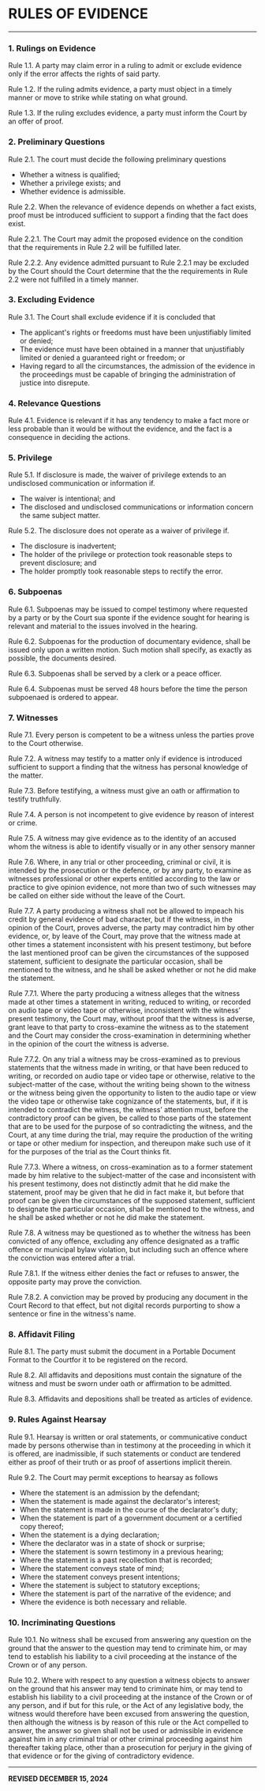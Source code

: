 # RULES OF EVIDENCE
---

### 1. Rulings on Evidence

Rule 1.1. A party may claim error in a ruling to admit or exclude evidence only if the error affects the rights of said party.

Rule 1.2. If the ruling admits evidence, a party must object in a timely manner or move to strike while stating on what ground.

Rule 1.3. If the ruling excludes evidence, a party must inform the Court by an offer of proof.

### 2. Preliminary Questions

Rule 2.1. The court must decide the following preliminary questions
- Whether a witness is qualified;
- Whether a privilege exists; and
- Whether evidence is admissible.

Rule 2.2. When the relevance of evidence depends on whether a fact exists, proof must be introduced sufficient to support a finding that the fact does exist. 

Rule 2.2.1. The Court may admit the proposed evidence on the condition that the requirements in Rule 2.2 will be fulfilled later.

Rule 2.2.2. Any evidence admitted pursuant to Rule 2.2.1 may be excluded by the Court should the Court determine that the the requirements in Rule 2.2 were not fulfilled in a timely manner.

### 3. Excluding Evidence

Rule 3.1. The Court shall exclude evidence if it is concluded that
- The applicant's rights or freedoms must have been unjustifiably limited or denied; 
- The evidence must have been obtained in a manner that unjustifiably limited or denied a guaranteed right or freedom; or
- Having regard to all the circumstances, the admission of the evidence in the proceedings must be capable of bringing the administration of justice into disrepute.

### 4. Relevance Questions

Rule 4.1. Evidence is relevant if it has any tendency to make a fact more or less probable than it would be without the evidence, and the fact is a consequence in deciding the actions.

### 5. Privilege

Rule 5.1. If disclosure is made, the waiver of privilege extends to an undisclosed communication or information if.
- The waiver is intentional; and
- The disclosed and undisclosed communications or information concern the same subject matter.

Rule 5.2. The disclosure does not operate as a waiver of privilege if.
- The disclosure is inadvertent;
- The holder of the privilege or protection took reasonable steps to prevent disclosure; and
- The holder promptly took reasonable steps to rectify the error.

### 6. Subpoenas

Rule 6.1. Subpoenas may be issued to compel testimony where requested by a party or by the Court sua sponte if the evidence sought for hearing is relevant and material to the issues involved in the hearing.

Rule 6.2. Subpoenas for the production of documentary evidence, shall be issued only upon a written motion. Such motion shall specify, as exactly as possible, the documents desired.

Rule 6.3. Subpoenas shall be served by a clerk or a peace officer.

Rule 6.4. Subpoenas must be served 48 hours before the time the person subpoenaed is ordered to appear.

### 7. Witnesses

Rule 7.1. Every person is competent to be a witness unless the parties prove to the Court otherwise. 

Rule 7.2. A witness may testify to a matter only if evidence is introduced sufficient to support a finding that the witness has personal knowledge of the matter.

Rule 7.3. Before testifying, a witness must give an oath or affirmation to testify truthfully.

Rule 7.4. A person is not incompetent to give evidence by reason of interest or crime.

Rule 7.5. A witness may give evidence as to the identity of an accused whom the witness is able to identify visually or in any other sensory manner

Rule 7.6. Where, in any trial or other proceeding, criminal or civil, it is intended by the prosecution or the defence, or by any party, to examine as witnesses professional or other experts entitled according to the law or practice to give opinion evidence, not more than two of such witnesses may be called on either side without the leave of the Court.

Rule 7.7. A party producing a witness shall not be allowed to impeach his credit by general evidence of bad character, but if the witness, in the opinion of the Court, proves adverse, the party may contradict him by other evidence, or, by leave of the Court, may prove that the witness made at other times a statement inconsistent with his present testimony, but before the last mentioned proof can be given the circumstances of the supposed statement, sufficient to designate the particular occasion, shall be mentioned to the witness, and he shall be asked whether or not he did make the statement.

Rule 7.7.1. Where the party producing a witness alleges that the witness made at other times a statement in writing, reduced to writing, or recorded on audio tape or video tape or otherwise, inconsistent with the witness’ present testimony, the Court may, without proof that the witness is adverse, grant leave to that party to cross-examine the witness as to the statement and the Court may consider the cross-examination in determining whether in the opinion of the court the witness is adverse.

Rule 7.7.2. On any trial a witness may be cross-examined as to previous statements that the witness made in writing, or that have been reduced to writing, or recorded on audio tape or video tape or otherwise, relative to the subject-matter of the case, without the writing being shown to the witness or the witness being given the opportunity to listen to the audio tape or view the video tape or otherwise take cognizance of the statements, but, if it is intended to contradict the witness, the witness’ attention must, before the contradictory proof can be given, be called to those parts of the statement that are to be used for the purpose of so contradicting the witness, and the Court, at any time during the trial, may require the production of the writing or tape or other medium for inspection, and thereupon make such use of it for the purposes of the trial as the Court thinks fit.

Rule 7.7.3. Where a witness, on cross-examination as to a former statement made by him relative to the subject-matter of the case and inconsistent with his present testimony, does not distinctly admit that he did make the statement, proof may be given that he did in fact make it, but before that proof can be given the circumstances of the supposed statement, sufficient to designate the particular occasion, shall be mentioned to the witness, and he shall be asked whether or not he did make the statement.

Rule 7.8. A witness may be questioned as to whether the witness has been convicted of any offence, excluding any offence designated as a traffic offence or municipal bylaw violation, but including such an offence where the conviction was entered after a trial.

Rule 7.8.1. If the witness either denies the fact or refuses to answer, the opposite party may prove the conviction.

Rule 7.8.2. A conviction may be proved by producing any document in the Court Record to that effect, but not digital records purporting to show a sentence or fine in the witness's name.

### 8. Affidavit Filing

Rule 8.1. The party must submit the document in a Portable Document Format to the Courtfor it to be registered on the record.

Rule 8.2. All affidavits and depositions must contain the signature of the witness and must be sworn under oath or affirmation to be admitted.

Rule 8.3. Affidavits and depositions shall be treated as articles of evidence.

### 9. Rules Against Hearsay

Rule 9.1. Hearsay is written or oral statements, or communicative conduct made by persons otherwise than in testimony at the proceeding in which it is offered, are inadmissible, if such statements or conduct are tendered either as proof of their truth or as proof of assertions implicit therein.

Rule 9.2. The Court may permit exceptions to hearsay as follows
- Where the statement is an admission by the defendant;
- When the statement is made against the declarator's interest;
- When the statement is made in the course of the declarator's duty;
- When the statement is part of a government document or a certified copy thereof;
- When the statement is a dying declaration;
- Where the declarator was in a state of shock or surprise;
- Where the statement is sowrn testimony in a previous hearing;
- Where the statement is a past recollection that is recorded;
- Where the statement conveys state of mind;
- Where the statement conveys present intentions;
- Where the statement is subject to statutory exceptions; 
- Where the statement is part of the narrative of the evidence; and
- Where the evidence is both necessary and reliable.

### 10. Incriminating Questions

Rule 10.1. No witness shall be excused from answering any question on the ground that the answer to the question may tend to criminate him, or may tend to establish his liability to a civil proceeding at the instance of the Crown or of any person.

Rule 10.2. Where with respect to any question a witness objects to answer on the ground that his answer may tend to criminate him, or may tend to establish his liability to a civil proceeding at the instance of the Crown or of any person, and if but for this rule, or the Act of any legislative body, the witness would therefore have been excused from answering the question, then although the witness is by reason of this rule or the Act compelled to answer, the answer so given shall not be used or admissible in evidence against him in any criminal trial or other criminal proceeding against him thereafter taking place, other than a prosecution for perjury in the giving of that evidence or for the giving of contradictory evidence.

---

**REVISED DECEMBER 15, 2024**

